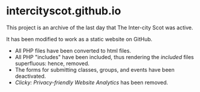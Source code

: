 # intercityscot.github.io
This project is an archive of the last day that The Inter-city Scot was active.

It has been modified to work as a static website on GitHub.
* All PHP files have been converted to html files.
* All PHP "includes" have been included, thus rendering the _included_ files superfluous: hence, removed.
* The forms for submitting classes, groups, and events have been deactivated.
* _Clicky: Privacy-friendly Website Analytics_ has been removed.

